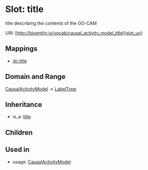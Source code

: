 # Slot: title


title describing the contents of the GO-CAM

URI: [http://bioentity.io/vocab/causal_activity_model_title](slot_uri)
## Mappings

 * [dc:title](http://purl.obolibrary.org/obo/dc_title)
## Domain and Range

[CausalActivityModel](CausalActivityModel.md) -> [LabelType](LabelType.md)
## Inheritance

 *  is_a: [title](title.md)
## Children

## Used in

 *  usage: [CausalActivityModel](CausalActivityModel.md)

